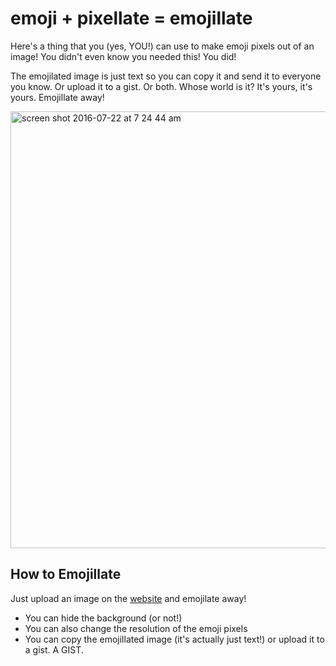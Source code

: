 # emoji + pixellate = emojillate

Here's a thing that you (yes, YOU!) can use to make emoji pixels out of an image! You didn't even know you needed this! You did! 

The emojilated image is just text so you can copy it and send it to everyone you know. Or upload it to a gist. Or both. Whose world is it? It's yours, it's yours. Emojillate away!

<img width="699" alt="screen shot 2016-07-22 at 7 24 44 am" src="https://cloud.githubusercontent.com/assets/1369170/17060116/617ead8a-4fdd-11e6-97c7-370812a8eef9.png">

## How to Emojillate

Just upload an image on the [website](http://meowni.ca/emojillate/) and emojilate away!

- You can hide the background (or not!)
- You can also change the resolution of the emoji pixels
- You can copy the emojillated image (it's actually just text!) or upload it to a gist. A GIST.
